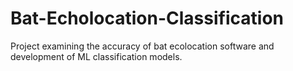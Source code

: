 # Bat-Echolocation-Classification
Project examining the accuracy of bat ecolocation software and development of ML classification models.  
